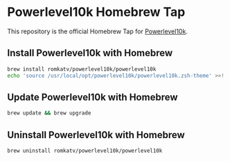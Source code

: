 # Powerlevel10k Homebrew Tap

This repository is the official Homebrew Tap for
[Powerlevel10k](https://github.com/romkatv/powerlevel10k).

## Install Powerlevel10k with Homebrew

```zsh
brew install romkatv/powerlevel10k/powerlevel10k
echo 'source /usr/local/opt/powerlevel10k/powerlevel10k.zsh-theme' >>! ~/.zshrc
```

## Update Powerlevel10k with Homebrew

```zsh
brew update && brew upgrade
```

## Uninstall Powerlevel10k with Homebrew

```zsh
brew uninstall romkatv/powerlevel10k/powerlevel10k
```
